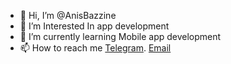 - 👋 Hi, I’m @AnisBazzine
- 👀 I’m Interested In app development
- 🌱 I’m currently learning Mobile app development
- 📫 How to reach me [Telegram](https://t.me/anismohamed/). [Email](bazzinemohamed01@gamil.com)

<!---
AnisBazzine/AnisBazzine is a ✨ special ✨ repository because its `README.md` (this file) appears on your GitHub profile.
You can click the Preview link to take a look at your changes.
--->
